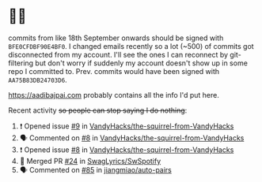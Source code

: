 # 👋🏻
<!--
**aadibajpai/aadibajpai** is a ✨ _special_ ✨ repository because its `README.md` (this file) appears on your GitHub profile.
-->
commits from like 18th September onwards should be signed with `BFE0CFDBF90E4BF0`. I changed emails recently so a lot (~500) of commits got disconnected from my account. I'll see the ones I can reconnect by git-filtering but don't worry if suddenly my account doesn't show up in some repo I committed to. Prev. commits would have been signed with `AA75B83DB24703D6`.

https://aadibajpai.com probably contains all the info I'd put here.

Recent activity ~~so people can stop saying I do nothing~~:
<!--START_SECTION:activity-->
1. ❗️ Opened issue [#9](https://github.com/VandyHacks/the-squirrel-from-VandyHacks/issues/9) in [VandyHacks/the-squirrel-from-VandyHacks](https://github.com/VandyHacks/the-squirrel-from-VandyHacks)
2. 🗣 Commented on [#8](https://github.com/VandyHacks/the-squirrel-from-VandyHacks/issues/8) in [VandyHacks/the-squirrel-from-VandyHacks](https://github.com/VandyHacks/the-squirrel-from-VandyHacks)
3. ❗️ Opened issue [#8](https://github.com/VandyHacks/the-squirrel-from-VandyHacks/issues/8) in [VandyHacks/the-squirrel-from-VandyHacks](https://github.com/VandyHacks/the-squirrel-from-VandyHacks)
4. 🎉 Merged PR [#24](https://github.com/SwagLyrics/SwSpotify/pull/24) in [SwagLyrics/SwSpotify](https://github.com/SwagLyrics/SwSpotify)
5. 🗣 Commented on [#85](https://github.com/jiangmiao/auto-pairs/issues/85) in [jiangmiao/auto-pairs](https://github.com/jiangmiao/auto-pairs)
<!--END_SECTION:activity-->
